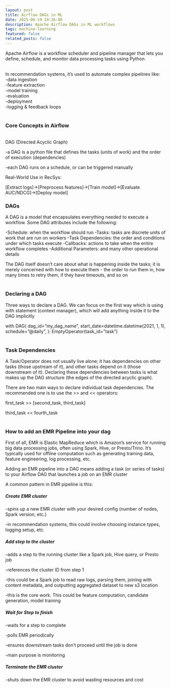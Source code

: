 ```yaml
---
layout: post
title: Airflow DAGs in ML
date: 2025-06-19 19:36:00
description: Apache Airflow DAGs in ML workflows
tags: machine-learning
featured: false
related_posts: false
---
```



Apache Airflow is a workflow scheduler and pipeline manager that lets you define, schedule, and monitor data processing tasks using Python

<br>
In recommendation systems, it’s used to automate complex pipelines like:
<br>
-data ingestion
<br>
-feature extraction
<br>
-model training
<br>
-evaluation
<br>
-deployment
<br>
-logging & feedback loops
<br>
<br>

### Core Concepts in Airflow
<br>
DAG (Directed Acyclic Graph)

-a DAG is a python file that defines the tasks (units of work) and the order of execution (dependencies)

-each DAG runs on a schedule, or can be triggered manually
<br>


Real-World Use in RecSys:

[Extract logs]→[Preprocess features]→[Train model]→[Evaluate AUC/NDCG]→[Deploy model]
<br>


### DAGs

A DAG is a model that encapsulates everything needed to execute a workflow. Some DAG attributes include the following:

-Schedule: when the workflow should run
-Tasks: tasks are discrete units of work that are run on workers
-Task Dependencies: the order and conditions under which tasks execute
-Callbacks: actions to take when the entire workflow completes
-Additional Parameters: and many other operational details

The DAG itself doesn’t care about what is happening inside the tasks; it is merely concerned with how to execute them - the order to run them in, how many times to retry them, if they have timeouts, and so on
<br><br>

### Declaring a DAG

Three ways to declare a DAG. We can focus on the first way which is using with statement (context manager), which will add anything inside it to the DAG implicitly

with DAG(
	dag_id=”my_dag_name”,
	start_date=datetime.datetime(2021, 1, 1),
	schedule=”@daily”,
):
	EmptyOperator(task_id=”task”)
<br><br>

### Task Dependencies

A Task/Operator does not usually live alone; it has dependencies on other tasks (those upstream of it), and other tasks depend on it (those downstream of it). Declaring these dependencies between tasks is what makes up the DAG structure (the edges of the directed acyclic graph).

There are two main ways to declare individual task dependencies. The recommended one is to use the >> and << operators:

first_task >> [second_task, third_task]

third_task << fourth_task
<br><br>

### How to add an EMR Pipeline into your dag

First of all, EMR is Elastic MapReduce which is Amazon’s service for running big data processing jobs, often using Spark, Hive, or Presto/Trino. It’s typically used for offline computation such as generating training data, feature engineering, log processing, etc.

Adding an EMR pipeline into a DAG means adding a task (or series of tasks) to your Airflow DAG that launches a job on an EMR cluster

A common pattern in EMR pipeline is this:

##### Create EMR cluster

-spins up a new EMR cluster with your desired config (number of nodes, Spark version, etc.)

-in recommendation systems, this could involve choosing instance types, logging setup, etc.

##### Add step to the cluster

-adds a step to the running cluster like a Spark job, Hive query, or Presto job

-references the cluster ID from step 1

-this could be a Spark job to read raw logs, parsing them, joining with content metadata, and outputting aggregated dataset to new s3 location

-this is the core work. This could be feature computation, candidate generation, model training

##### Wait for Step to finish

-waits for a step to complete

-polls EMR periodically

-ensures downstream tasks don’t proceed until the job is done

-main purpose is monitoring

##### Terminate the EMR cluster

-shuts down the EMR cluster to avoid wasting resources and cost


